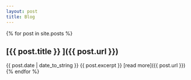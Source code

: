 ```yaml
---
layout: post
title: Blog
---
```

{% for post in site.posts %}
## [{{ post.title }} ]({{ post.url }})
{{ post.date | date_to_string }}
  {{ post.excerpt }}
[read more]({{ post.url }})
{% endfor %}
